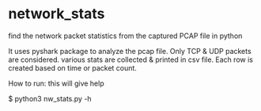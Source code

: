 # network_stats
find the network packet statistics from the captured PCAP file in python

It uses pyshark package to analyze the pcap file. Only TCP & UDP packets are considered. various stats are collected & printed in csv file. Each row is created based on time or packet count. 


How to run: this will give help

$ python3 nw_stats.py -h



